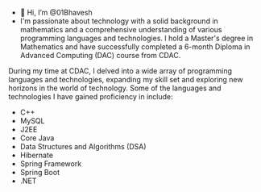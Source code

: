 - 👋 Hi, I’m @01Bhavesh
- I'm passionate about technology with a solid background in mathematics and a comprehensive understanding of various programming languages and technologies. I hold a Master's degree in Mathematics and have successfully completed a 6-month Diploma in Advanced Computing (DAC) course from CDAC.

During my time at CDAC, I delved into a wide array of programming languages and technologies, expanding my skill set and exploring new horizons in the world of technology. Some of the languages and technologies I have gained proficiency in include:

- C++
- MySQL
- J2EE
- Core Java
- Data Structures and Algorithms (DSA)
- Hibernate
- Spring Framework
- Spring Boot
- .NET

<!---
01Bhavesh/01Bhavesh is a ✨ special ✨ repository because its `README.md` (this file) appears on your GitHub profile.
You can click the Preview link to take a look at your changes.
--->
